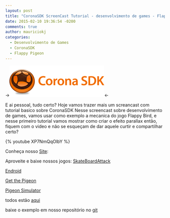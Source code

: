 ```yaml
---
layout: post
title: "CoronaSDK ScreenCast Tutorial - desenvolvimento de games - Flappy Bird #1"
date: 2015-02-10 19:36:54 -0200
comments: true
author: mauriciokj
categories:
  - Desenvolvimento de Games
  - CoronaSDK
  - Flappy Pigeon
---
```

->![alt Desenvolvimento de Games com CoronaSDK Logo](/images/2015-02-09-coronasdk-screencast-tutorial-desenvolvimento-de-games-flappy-bird-number-1/coronasdk_logo.png)<-

E ai pessoal, tudo certo?
Hoje vamos trazer mais um screancast com tutorial basico sobre CoronaSDK
Nesse screencast sobre desenvolvimento de games, vamos usar como exemplo a mecanica do jogo Flappy Bird, e nesse primeiro tutorial vamos mostrar como criar o efeito parallax
então, fiquem com o video e não se esqueçam de dar aquele curtir e compartilhar certo?

{% youtube XP7NmQqOlbY %}

<!-- more -->

Conheça nosso [Site](http://www.aftersixgames.com):

Aproveite e baixe nossos jogos:
[SkateBoardAttack](https://play.google.com/store/apps/details?id=aftersixgames.com)

[Endroid](https://play.google.com/store/apps/details?id=com.aftersixapps.endroid)

[Get the Pigeon](https://play.google.com/store/apps/details?id=aftersixgames.gtp.com)

[Pigeon Simulator](https://play.google.com/store/apps/details?id=com.aftersixgames.pigeonsimulator)

todos estão [aqui](https://play.google.com/store/apps/developer?id=AfterSixApps)

baixe o exemplo em nosso repositório no [git](https://github.com/aftersixgames/flappy_pigeon/tree/ScreenCast01)